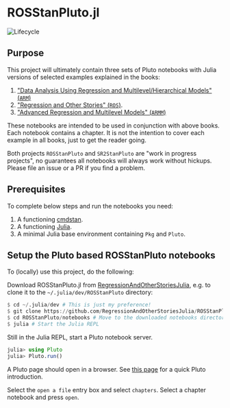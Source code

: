 # ROSStanPluto.jl

![Lifecycle](https://img.shields.io/badge/lifecycle-experimental-orange.svg)<!--
![Lifecycle](https://img.shields.io/badge/lifecycle-maturing-blue.svg)
![Lifecycle](https://img.shields.io/badge/lifecycle-stable-green.svg)
![Lifecycle](https://img.shields.io/badge/lifecycle-retired-orange.svg)
![Lifecycle](https://img.shields.io/badge/lifecycle-archived-red.svg)
![Lifecycle](https://img.shields.io/badge/lifecycle-dormant-blue.svg) -->

## Purpose

This project will ultimately contain three sets of Pluto notebooks with Julia versions of selected examples explained in the books:

1. ["Data Analysis Using Regression and Multilevel/Hierarchical Models" (`ARM`)](http://www.stat.columbia.edu/~gelman/arm/)
2. ["Regression and Other Stories" (`ROS`)](https://www.cambridge.org/highereducation/books/regression-and-other-stories/DD20DD6C9057118581076E54E40C372C#overview).
3. ["Advanced Regression and Multilevel Models" (`ARMM`)](http://www.stat.columbia.edu/~gelman/armm/)

These notebooks are intended to be used in conjunction with above books. Each notebook contains a chapter. It is not the intention to cover each example in all books, just to get the reader going.

Both projects `ROSStanPluto` and `SR2StanPluto` are "work in progress projects", no guarantees all notebooks will always work without hickups. Please file an issue or a PR if you find a problem.

## Prerequisites

To complete below steps and run the notebooks you need:

1. A functioning [cmdstan](https://mc-stan.org/users/interfaces/cmdstan.html).
2. A functioning [Julia](https://julialang.org/downloads/).
3. A minimal Julia base environment containing `Pkg` and `Pluto`.

## Setup the Pluto based ROSStanPluto notebooks

To (locally) use this project, do the following:

Download ROSStanPluto.jl from [RegressionAndOtherStoriesJulia](https://github.com/RegressionAndOtherStoriesJulia/), e.g. to clone it to the `~/.julia/dev/ROSStanPluto` directory:

```Julia
$ cd ~/.julia/dev # This is just my preference!
$ git clone https://github.com/RegressionAndOtherStoriesJulia/ROSStanPluto.jl ROSStanPluto
$ cd ROSStanPluto/notebooks # Move to the downloaded notebooks directory
$ julia # Start the Julia REPL
```

Still in the Julia REPL, start a Pluto notebook server.
```Julia
julia> using Pluto
julia> Pluto.run()
```

A Pluto page should open in a browser. See [this page](https://www.juliafordatascience.com/first-steps-5-pluto/) for a quick Pluto introduction.

Select the `open a file` entry box and select `chapters`. Select a chapter notebook and press `open`.
